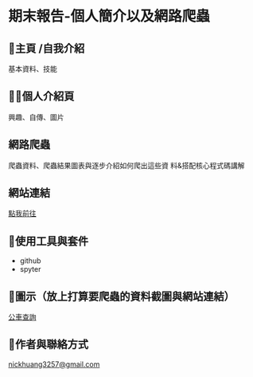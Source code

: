 # 期末報告-個人簡介以及網路爬蟲
## 🙉主頁 /自我介紹
基本資料、技能
## 😶‍🌫️個人介紹頁
興趣、自傳、圖片
##  網路爬蟲
爬蟲資料、爬蟲結果圖表與逐步介紹如何爬出這些資
料&搭配核心程式碼講解
## 網站連結
[點我前往](https://nickhuang0330.github.io/index.html#)
## 🤡使用工具與套件
* github
* spyter
## 🦖圖示（放上打算要爬蟲的資料截圖與網站連結）
[公車查詢](https://citybus.taichung.gov.tw)
## 🦭作者與聯絡方式 
nickhuang3257@gmail.com
	
